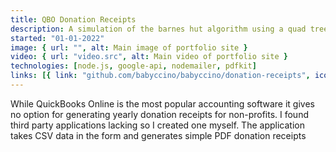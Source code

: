 ```yaml
---
title: QBO Donation Receipts
description: A simulation of the barnes hut algorithm using a quad tree
started: "01-01-2022"
image: { url: "", alt: Main image of portfolio site }
video: { url: "video.src", alt: Main video of portfolio site }
technologies: [node.js, google-api, nodemailer, pdfkit]
links: [{ link: "github.com/babyccino/babyccino/donation-receipts", icon: mdi:github }]
---
```


While QuickBooks Online is the most popular accounting software it gives no option
for generating yearly donation receipts for non-profits. I found third party
applications lacking so I created one myself. The application takes CSV data in
the form and generates simple PDF donation receipts
